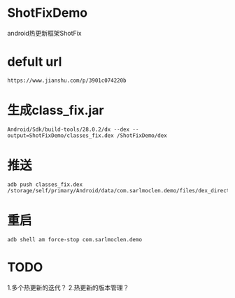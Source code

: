 # ShotFixDemo
android热更新框架ShotFix

# defult url
```
https://www.jianshu.com/p/3901c074220b
```

# 生成class_fix.jar
```
Android/Sdk/build-tools/28.0.2/dx --dex --output=ShotFixDemo/classes_fix.dex /ShotFixDemo/dex
```
# 推送 
```
adb push classes_fix.dex /storage/self/primary/Android/data/com.sarlmoclen.demo/files/dex_directory
```

# 重启
```
adb shell am force-stop com.sarlmoclen.demo
```

# TODO

1.多个热更新的迭代？
2.热更新的版本管理？

